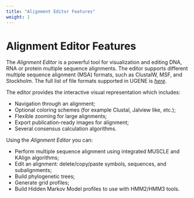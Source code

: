 ```yaml
---
title: "Alignment Editor Features"
weight: 1
---
```



# Alignment Editor Features

The _Alignment Editor_ is a powerful tool for visualization and editing DNA, RNA or protein multiple sequence alignments. The editor supports different multiple sequence alignment (MSA) formats, such as ClustalW, MSF, and Stockholm. The full list of file formats supported in UGENE is [_here_](Appendix-A.supported-file-formats.md).

The editor provides the interactive visual representation which includes:

*   Navigation through an alignment;
*   Optional coloring schemes (for example Clustal, Jalview like, etc.);
*   Flexible zooming for large alignments;
*   Export publication-ready images for alignment;
*   Several consensus calculation algorithms.

Using the _Alignment Editor_ you can:

*   Perform multiple sequence alignment using integrated MUSCLE and KAlign algorithms;
*   Edit an alignment: delete/copy/paste symbols, sequences, and subalignments;
*   Build phylogenetic trees;
*   Generate grid profiles;
*   Build Hidden Markov Model profiles to use with HMM2/HMM3 tools.
